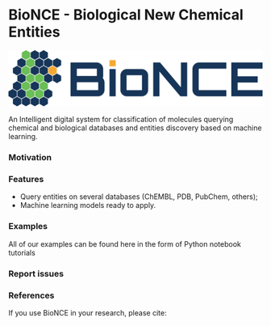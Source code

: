# BioNCE - Biological New Chemical Entities

![Alt text](docs/images/logo/bionce-logo.png?raw=true "BioNCE logo")

An Intelligent digital system for classification of molecules querying chemical and biological databases and entities discovery based on machine learning.

### Motivation

### Features

- Query entities on several databases (ChEMBL, PDB, PubChem, others);
- Machine learning models ready to apply.

### Examples

All of our examples can be found here in the form of Python notebook tutorials

### Report issues

### References
If you use BioNCE in your research, please cite:

